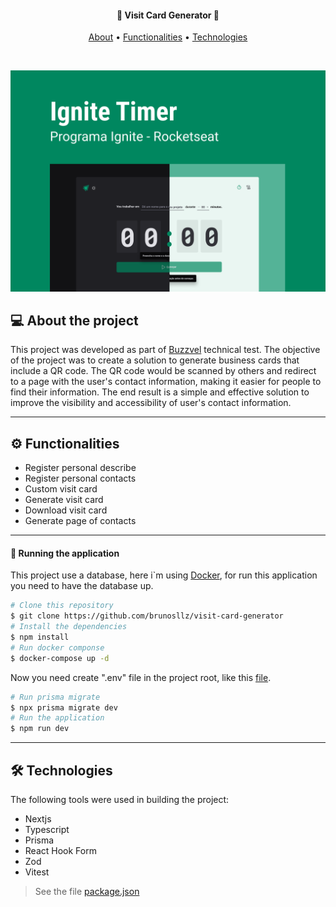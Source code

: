 
<h4 align="center">
 🪪 Visit Card Generator 🪪
</h4>

<p align="center">
  <a href="#--about-the-project">About</a> •
  <a href="#-%EF%B8%8F-functionalities">Functionalities</a> •
  <a href="#--technologies">Technologies</a>
</p>

<br/>

![](https://github.com/brunosllz/Ignite-timer/blob/main/src/assets/Cover.png)

## [](https://github.com/brunosllz/Platform_lab#--sobre-o-projeto) 💻 About the project
This project was developed as part of [Buzzvel](https://buzzvel.com/) technical test. The objective of the project was to create a solution to generate business cards that include a QR code. The QR code would be scanned by others and redirect to a page with the user's contact information, making it easier for people to find their information. The end result is a simple and effective solution to improve the visibility and accessibility of user's contact information.

---

## [](https://github.com/brunosllz/Platform_lab#-%EF%B8%8F-funcionalidades) ⚙️ Functionalities

- Register personal describe
- Register personal contacts
- Custom visit card
- Generate visit card
- Download visit card
- Generate page of contacts

---

#### 🧭 Running the application
This project use a database, here i`m using [Docker](https://www.docker.com/), for run this application you need to have the database up.

```bash
# Clone this repository
$ git clone https://github.com/brunosllz/visit-card-generator
# Install the dependencies
$ npm install
# Run docker componse
$ docker-compose up -d
```

Now you need create ".env" file in the project root, like this [file](https://github.com/brunosllz/visit-card-generator/blob/main/.env-example).

```bash
# Run prisma migrate
$ npx prisma migrate dev
# Run the application
$ npm run dev
```
---

## [](https://github.com/brunosllz/Platform_lab#--tecnologias) 🛠 Technologies

The following tools were used in building the project:

- Nextjs
- Typescript
- Prisma
- React Hook Form
- Zod
- Vitest


> See the file [package.json](https://github.com/brunosllz/visit-card-generator/blob/main/package.json)
